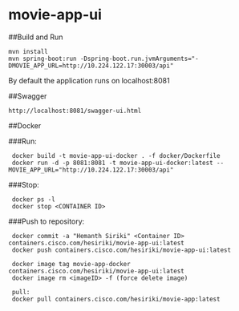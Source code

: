 # movie-app-ui

##Build and Run
```
mvn install
mvn spring-boot:run -Dspring-boot.run.jvmArguments="-DMOVIE_APP_URL=http://10.224.122.17:30003/api"
```

By default the application runs on localhost:8081

##Swagger
```
http://localhost:8081/swagger-ui.html
```

##Docker

###Run:
```
 docker build -t movie-app-ui-docker . -f docker/Dockerfile
 docker run -d -p 8081:8081 -t movie-app-ui-docker:latest --MOVIE_APP_URL="http://10.224.122.17:30003/api"
```
###Stop:
```
 docker ps -l
 docker stop <CONTAINER ID>
```
###Push to repository:
```
 docker commit -a "Hemanth Siriki" <Container ID> containers.cisco.com/hesiriki/movie-app-ui:latest
 docker push containers.cisco.com/hesiriki/movie-app-ui:latest
```
```
 docker image tag movie-app-docker containers.cisco.com/hesiriki/movie-app-ui:latest
 docker image rm <imageID> -f (force delete image)
 
 pull:
 docker pull containers.cisco.com/hesiriki/movie-app:latest
```
